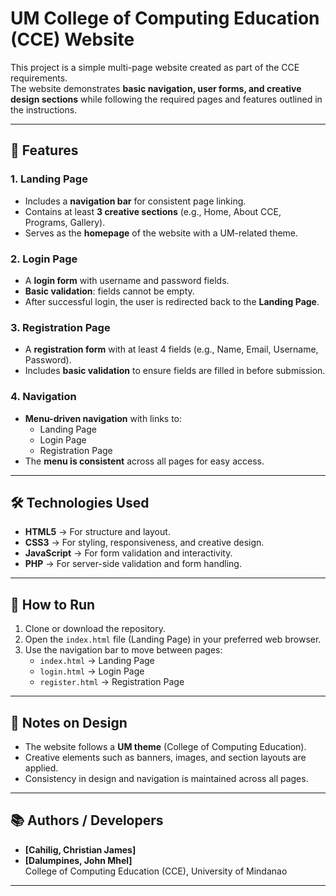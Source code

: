 # UM College of Computing Education (CCE) Website

This project is a simple multi-page website created as part of the CCE requirements.  
The website demonstrates **basic navigation, user forms, and creative design sections** while following the required pages and features outlined in the instructions.  

---

## 📌 Features

### 1. Landing Page
- Includes a **navigation bar** for consistent page linking.  
- Contains at least **3 creative sections** (e.g., Home, About CCE, Programs, Gallery).  
- Serves as the **homepage** of the website with a UM-related theme.  

### 2. Login Page
- A **login form** with username and password fields.  
- **Basic validation**: fields cannot be empty.  
- After successful login, the user is redirected back to the **Landing Page**.  

### 3. Registration Page
- A **registration form** with at least 4 fields (e.g., Name, Email, Username, Password).  
- Includes **basic validation** to ensure fields are filled in before submission.  

### 4. Navigation
- **Menu-driven navigation** with links to:
  - Landing Page  
  - Login Page  
  - Registration Page  
- The **menu is consistent** across all pages for easy access.  

---

## 🛠️ Technologies Used
- **HTML5** → For structure and layout.  
- **CSS3** → For styling, responsiveness, and creative design.  
- **JavaScript** → For form validation and interactivity.  
- **PHP** → For server-side validation and form handling.
---

## 🚀 How to Run
1. Clone or download the repository.  
2. Open the `index.html` file (Landing Page) in your preferred web browser.  
3. Use the navigation bar to move between pages:
   - `index.html` → Landing Page  
   - `login.html` → Login Page  
   - `register.html` → Registration Page  

---

## 🎨 Notes on Design
- The website follows a **UM theme** (College of Computing Education).  
- Creative elements such as banners, images, and section layouts are applied.  
- Consistency in design and navigation is maintained across all pages.  

---

## 📚 Authors / Developers
- **[Cahilig, Christian James]**  
- **[Dalumpines, John Mhel]**  
College of Computing Education (CCE), University of Mindanao  

---

